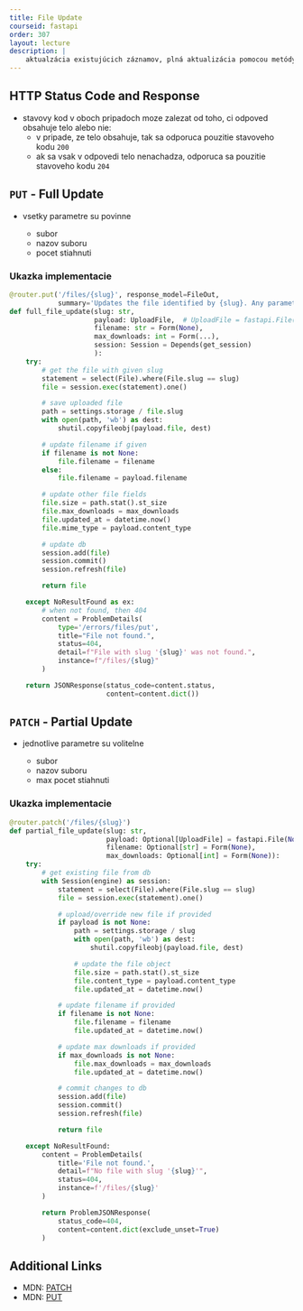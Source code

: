 ```yaml
---
title: File Update
courseid: fastapi
order: 307
layout: lecture
description: |
    aktualzácia existujúcich záznamov, plná aktualizácia pomocou metódy `PUT`, čiastočná aktualizácia pomocou metódy `PATCH`
---
```


## HTTP Status Code and Response

* stavovy kod v oboch pripadoch moze zalezat od toho, ci odpoved obsahuje telo alebo nie:
    * v pripade, ze telo obsahuje, tak sa odporuca pouzitie stavoveho kodu `200`
    * ak sa vsak v odpovedi telo nenachadza, odporuca sa pouzitie stavoveho kodu `204`


## `PUT` - Full Update

* vsetky parametre su povinne

    * subor
    * nazov suboru
    * pocet stiahnuti


### Ukazka implementacie

```python
@router.put('/files/{slug}', response_model=FileOut,
            summary='Updates the file identified by {slug}. Any parameters not provided are reset to defaults.')
def full_file_update(slug: str,
                     payload: UploadFile,  # UploadFile = fastapi.File(...)
                     filename: str = Form(None),
                     max_downloads: int = Form(...),
                     session: Session = Depends(get_session)
                     ):
    try:
        # get the file with given slug
        statement = select(File).where(File.slug == slug)
        file = session.exec(statement).one()

        # save uploaded file
        path = settings.storage / file.slug
        with open(path, 'wb') as dest:
            shutil.copyfileobj(payload.file, dest)

        # update filename if given
        if filename is not None:
            file.filename = filename
        else:
            file.filename = payload.filename

        # update other file fields
        file.size = path.stat().st_size
        file.max_downloads = max_downloads
        file.updated_at = datetime.now()
        file.mime_type = payload.content_type

        # update db
        session.add(file)
        session.commit()
        session.refresh(file)

        return file

    except NoResultFound as ex:
        # when not found, then 404
        content = ProblemDetails(
            type='/errors/files/put',
            title="File not found.",
            status=404,
            detail=f"File with slug '{slug}' was not found.",
            instance=f"/files/{slug}"
        )

    return JSONResponse(status_code=content.status,
                        content=content.dict())
```


## `PATCH` - Partial Update

* jednotlive parametre su volitelne

    * subor
    * nazov suboru
    * max pocet stiahnuti


### Ukazka implementacie

```python
@router.patch('/files/{slug}')
def partial_file_update(slug: str,
                        payload: Optional[UploadFile] = fastapi.File(None),
                        filename: Optional[str] = Form(None),
                        max_downloads: Optional[int] = Form(None)):
    try:
        # get existing file from db
        with Session(engine) as session:
            statement = select(File).where(File.slug == slug)
            file = session.exec(statement).one()

            # upload/override new file if provided
            if payload is not None:
                path = settings.storage / slug
                with open(path, 'wb') as dest:
                    shutil.copyfileobj(payload.file, dest)

                # update the file object
                file.size = path.stat().st_size
                file.content_type = payload.content_type
                file.updated_at = datetime.now()

            # update filename if provided
            if filename is not None:
                file.filename = filename
                file.updated_at = datetime.now()

            # update max downloads if provided
            if max_downloads is not None:
                file.max_downloads = max_downloads
                file.updated_at = datetime.now()

            # commit changes to db
            session.add(file)
            session.commit()
            session.refresh(file)

            return file

    except NoResultFound:
        content = ProblemDetails(
            title='File not found.',
            detail=f"No file with slug '{slug}'",
            status=404,
            instance=f'/files/{slug}'
        )

        return ProblemJSONResponse(
            status_code=404,
            content=content.dict(exclude_unset=True)
        )
```


## Additional Links

* MDN: [PATCH](https://developer.mozilla.org/en-US/docs/Web/HTTP/Methods/PATCH)
* MDN: [PUT](https://developer.mozilla.org/en-US/docs/Web/HTTP/Methods/PUT)
